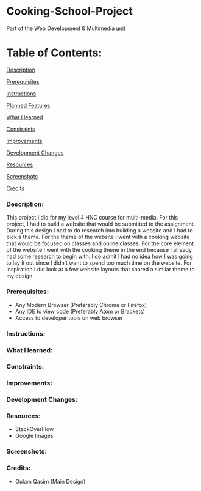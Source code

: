 # Cooking-School-Project
Part of the Web Development &amp; Multimedia unit

# Table of Contents:

[Description](#Description)  
<a name="Description"/>

[Prerequisites](#Prerequisites)  
<a name="Prerequisites"/>

[Instructions](#Instructions)  
<a name="Instructions"/>

[Planned Features](#Planned_Features)  
<a name="Planned_Features"/>

[What I learned](#What_I_Learned)  
<a name="What_I_Learned"/>

[Constraints](#Constraints)  
<a name="Constraints"/>

[Improvements](#Improvements)  
<a name="Improvements"/>

[Development Changes](#Development_Changes)  
<a name="Development_Changes"/>

[Resources](#Resources)  
<a name="Resources"/>

[Screenshots](#Screenshots)
<a name="Screenshots"/>

[Credits](#Credits)  
<a name="Credits"/>
### Description: 

This project I did for my level 4 HNC course for multi-media. For this project, I had to build a website that would be submitted to the assignment. During this design I had to do research into building a website and I had to pick a theme. For the theme of the website I went with a cooking website that would be focused on classes and online classes. 
For the core element of the website I went with the cooking theme in the end because I already had some research to begin with. I do admit I had no idea how I was going to lay it out since I didn’t want to spend too much time on the website. For inspiration I did look at a few website layouts that shared a similar theme to my design.

### Prerequisites:
- Any Modern Browser (Preferably Chrome or Firefox)
- Any IDE to view code (Preferably Atom or Brackets)
- Access to developer tools on web browser

### Instructions:

### What I learned:

### Constraints:

### Improvements:

### Development Changes:

### Resources:
- StackOverFlow
- Google Images

### Screenshots:

### Credits:
- Gulam Qasim (Main Design)

